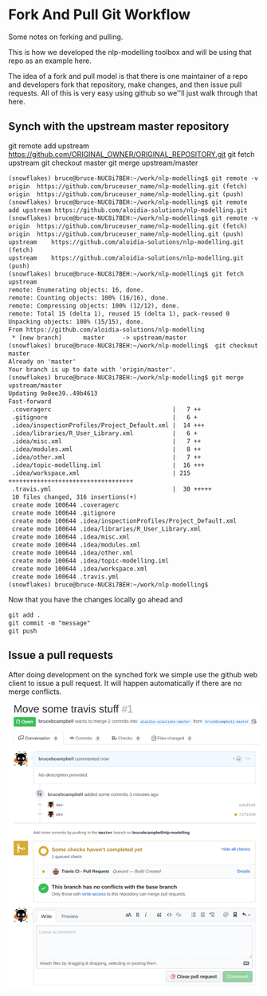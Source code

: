 # Fork And Pull Git Workflow

Some notes on forking and pulling.

This is how we developed the nlp-modelling toolbox and will be using that repo as an example here.

The idea of a fork and pull model is that there is one maintainer of a repo and developers fork that repository, make changes, and then issue pull requests. All of this is very easy using github so we''ll just walk through that here.

## Synch with the upstream master repository
git remote add upstream https://github.com/ORIGINAL_OWNER/ORIGINAL_REPOSITORY.git
git fetch upstream
git checkout master
git merge upstream/master

```
(snowflakes) bruce@bruce-NUC8i7BEH:~/work/nlp-modelling$ git remote -v
origin	https://github.com/bruceuser_name/nlp-modelling.git (fetch)
origin	https://github.com/bruceuser_name/nlp-modelling.git (push)
(snowflakes) bruce@bruce-NUC8i7BEH:~/work/nlp-modelling$ git remote add upstream https://github.com/aloidia-solutions/nlp-modelling.git
(snowflakes) bruce@bruce-NUC8i7BEH:~/work/nlp-modelling$ git remote -v
origin	https://github.com/bruceuser_name/nlp-modelling.git (fetch)
origin	https://github.com/bruceuser_name/nlp-modelling.git (push)
upstream	https://github.com/aloidia-solutions/nlp-modelling.git (fetch)
upstream	https://github.com/aloidia-solutions/nlp-modelling.git (push)
(snowflakes) bruce@bruce-NUC8i7BEH:~/work/nlp-modelling$ git fetch upstream
remote: Enumerating objects: 16, done.
remote: Counting objects: 100% (16/16), done.
remote: Compressing objects: 100% (12/12), done.
remote: Total 15 (delta 1), reused 15 (delta 1), pack-reused 0
Unpacking objects: 100% (15/15), done.
From https://github.com/aloidia-solutions/nlp-modelling
 * [new branch]      master     -> upstream/master
(snowflakes) bruce@bruce-NUC8i7BEH:~/work/nlp-modelling$  git checkout master
Already on 'master'
Your branch is up to date with 'origin/master'.
(snowflakes) bruce@bruce-NUC8i7BEH:~/work/nlp-modelling$ git merge upstream/master
Updating 9e8ee39..49b4613
Fast-forward
 .coveragerc                                  |   7 ++
 .gitignore                                   |   6 +
 .idea/inspectionProfiles/Project_Default.xml |  14 +++
 .idea/libraries/R_User_Library.xml           |   6 +
 .idea/misc.xml                               |   7 ++
 .idea/modules.xml                            |   8 ++
 .idea/other.xml                              |   7 ++
 .idea/topic-modelling.iml                    |  16 +++
 .idea/workspace.xml                          | 215 +++++++++++++++++++++++++++++++++++
 .travis.yml                                  |  30 +++++
 10 files changed, 316 insertions(+)
 create mode 100644 .coveragerc
 create mode 100644 .gitignore
 create mode 100644 .idea/inspectionProfiles/Project_Default.xml
 create mode 100644 .idea/libraries/R_User_Library.xml
 create mode 100644 .idea/misc.xml
 create mode 100644 .idea/modules.xml
 create mode 100644 .idea/other.xml
 create mode 100644 .idea/topic-modelling.iml
 create mode 100644 .idea/workspace.xml
 create mode 100644 .travis.yml
(snowflakes) bruce@bruce-NUC8i7BEH:~/work/nlp-modelling$

```
Now that you have the changes locally go ahead and
```
git add .
git commit -m "message"
git push
```

## Issue a pull requests
After doing development on the synched fork we simple use the github web client to issue a pull request. It will happen automatically if there are no merge conflicts.

![](pull-request.png)
